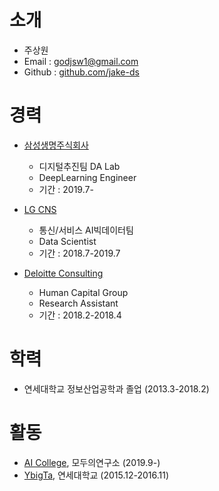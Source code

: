 # 소개

* 주상원
* Email : godjsw1@gmail.com
* Github : [github.com/jake-ds](https://github.com/jake-ds)

# 경력
* [삼성생명주식회사](http://www.samsunglife.com/)
    - 디지털추진팀 DA Lab
    - DeepLearning Engineer
    - 기간 : 2019.7-
* [LG CNS](https://www.lgcns.co.kr/)
    - 통신/서비스 AI빅데이터팀
    - Data Scientist
    - 기간 : 2018.7-2019.7

* [Deloitte Consulting](https://www2.deloitte.com/kr/ko/services/consulting-deloitte.html)
    - Human Capital Group
    - Research Assistant
    - 기간 : 2018.2-2018.4
        
# 학력
* 연세대학교 정보산업공학과 졸업 (2013.3-2018.2)

# 활동
* [AI College](http://aic.yangjaehub.com/), 모두의연구소 (2019.9-)
* [YbigTa](http://ybigta.com/), 연세대학교 (2015.12-2016.11)